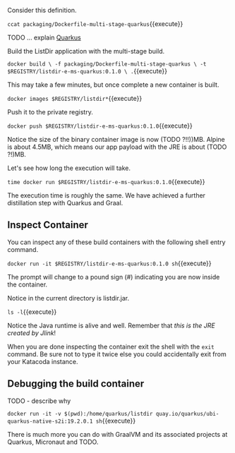 Consider this definition.

`ccat packaging/Dockerfile-multi-stage-quarkus`{{execute}}

TODO ... explain [Quarkus](https://quarkus.io/)

Build the ListDir application with the multi-stage build.

`docker build \
-f packaging/Dockerfile-multi-stage-quarkus \
-t $REGISTRY/listdir-e-ms-quarkus:0.1.0 \
.`{{execute}}

This may take a few minutes, but once complete a new container is built.

`docker images $REGISTRY/listdir*`{{execute}}

Push it to the private registry.

`docker push $REGISTRY/listdir-e-ms-quarkus:0.1.0`{{execute}}

Notice the size of the binary container image is now (TODO ?!!))MB. Alpine is about 4.5MB, which means our app payload with the JRE is about (TODO ?!)MB.

Let's see how long the execution will take.

`time docker run $REGISTRY/listdir-e-ms-quarkus:0.1.0`{{execute}}

The execution time is roughly the same. We have achieved a further distillation step with Quarkus and Graal.

## Inspect Container ##

You can inspect any of these build containers with the following shell entry command.

`docker run -it $REGISTRY/listdir-e-ms-quarkus:0.1.0 sh`{{execute}}

The prompt will change to a pound sign (#) indicating you are now inside the container.

Notice in the current directory is listdir.jar.

`ls -l`{{execute}}

Notice the Java runtime is alive and well. Remember that _this is the JRE created by Jlink_!

When you are done inspecting the container exit the shell with the `exit` command. Be sure not to type it twice else you could accidentally exit from your Katacoda instance.

## Debugging the build container ##

TODO - describe why

`docker run -it -v $(pwd):/home/quarkus/listdir quay.io/quarkus/ubi-quarkus-native-s2i:19.2.0.1 sh`{{execute}}

There is much more you can do with GraalVM and its associated projects at Quarkus, Micronaut and TODO.